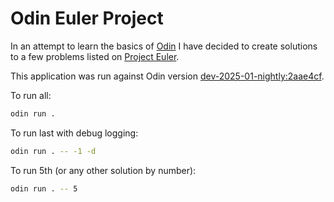 # Odin Euler Project

In an attempt to learn the basics of [Odin](http://odin-lang.org/) I have decided to create solutions to a few problems listed on [Project Euler](https://projecteuler.net).

This application was run against Odin version [dev-2025-01-nightly:2aae4cf](https://github.com/odin-lang/Odin/releases/tag/dev-2025-01).

To run all:

```bash
odin run .
```

To run last with debug logging:

```bash
odin run . -- -1 -d
```

To run 5th (or any other solution by number):
```bash
odin run . -- 5
```

